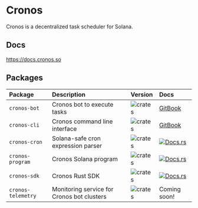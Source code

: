 # Cronos

Cronos is a decentralized task scheduler for Solana.

## Docs

https://docs.cronos.so

## Packages

| Package            | Description                                | Version                                                                | Docs                                                                                   |
| :----------------- | :----------------------------------------- | :--------------------------------------------------------------------- | :------------------------------------------------------------------------------------- |
| `cronos-bot`       | Cronos bot to execute tasks                | ![crates](https://img.shields.io/crates/v/cronos-bot?color=blue)       | [GitBook](https://docs.cronos.so/about/architecture/bots)                              |
| `cronos-cli`       | Cronos command line interface              | ![crates](https://img.shields.io/crates/v/cronos-cli?color=blue)       | [GitBook](https://docs.cronos.so/about/cli)                                            |
| `cronos-cron`      | Solana-safe cron expression parser         | ![crates](https://img.shields.io/crates/v/cronos-cron?color=blue)      | [![Docs.rs](https://docs.rs/cronos-cron/badge.svg)](https://docs.rs/cronos-cron)       |
| `cronos-program`   | Cronos Solana program                      | ![crates](https://img.shields.io/crates/v/cronos-program?color=blue)   | [![Docs.rs](https://docs.rs/cronos-program/badge.svg)](https://docs.rs/cronos-program) |
| `cronos-sdk`       | Cronos Rust SDK                            | ![crates](https://img.shields.io/crates/v/cronos-sdk?color=blue)       | [![Docs.rs](https://docs.rs/cronos-sdk/badge.svg)](https://docs.rs/cronos-sdk)         |
| `cronos-telemetry` | Monitoring service for Cronos bot clusters | ![crates](https://img.shields.io/crates/v/cronos-telemetry?color=blue) | Coming soon!                                                                           |
